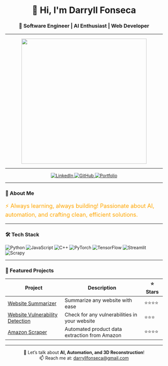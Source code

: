 <!-- Profile Header -->
<h1 align="center">👋 Hi, I'm Darryll Fonseca</h1>
<h3 align="center">🚀 Software Engineer | AI Enthusiast | Web Developer</h3>

---

<!-- Banner GIF -->
<p align="center">
  <img src="https://media1.giphy.com/media/v1.Y2lkPTc5MGI3NjExaGVpbnR2MHcwZHVnaDg3NjMwd20yNHhseHozamZuOGc0bHZsaHQxMSZlcD12MV9pbnRlcm5hbF9naWZfYnlfaWQmY3Q9Zw/xTiTnxpQ3ghPiB2Hp6/giphy.gif" width="400"/>
</p>

---

<!-- Badges -->
<p align="center">
  <a href="https://www.linkedin.com/in/darryll-fonseca/">
    <img src="https://img.shields.io/badge/LinkedIn-Connect-blue?logo=linkedin" alt="LinkedIn"/>
  </a>
  <a href="https://github.com/darryll-git/">
    <img src="https://img.shields.io/badge/GitHub-Follow-black?logo=github" alt="GitHub"/>
  </a>
  <a href="https://darryll-git.github.io/trial-login-signup/">
    <img src="https://img.shields.io/badge/Portfolio-Visit-orange" alt="Portfolio"/>
  </a>
</p>

---

<!-- About Me -->
### 🌟 About Me
<p style="color:orange; font-size:18px;">
⚡ Always learning, always building! Passionate about AI, automation, and crafting clean, efficient solutions.
</p>

---

<!-- Tech Stack -->
### 🛠 Tech Stack
![Python](https://img.shields.io/badge/-Python-333?logo=python)
![JavaScript](https://img.shields.io/badge/-JavaScript-333?logo=javascript)
![C++](https://img.shields.io/badge/-C++-00599C?logo=cplusplus)
![PyTorch](https://img.shields.io/badge/-PyTorch-333?logo=pytorch)
![TensorFlow](https://img.shields.io/badge/-TensorFlow-FF6F00?logo=tensorflow)
![Streamlit](https://img.shields.io/badge/-Streamlit-FF4B4B?logo=streamlit)
![Scrapy](https://img.shields.io/badge/-Scrapy-60A839?logo=scrapy)

---

<!-- Projects Table -->
### 📂 Featured Projects

| Project | Description | ⭐ Stars |
|---------|-------------|---------|
| [Website Summarizer](https://github.com/darryll-git/Website-Summarizer) | Summarize any website with ease | ⭐⭐⭐⭐ |
| [Website Vulnerability Detection](https://github.com/darryll-git/Website-Vulnerability-Checker) | Check for any vulnerabilities in your website | ⭐⭐⭐ |
| [Amazon Scraper](https://github.com/yourrepo) | Automated product data extraction from Amazon | ⭐⭐⭐⭐ |

---

<!-- Fun Footer -->
<p align="center">
  💬 Let’s talk about <b>AI, Automation, and 3D Reconstruction</b>!  
  <br>
  📫 Reach me at: <a href="mailto:your.email@example.com">darryllfonseca@gmail.com</a>
</p>
